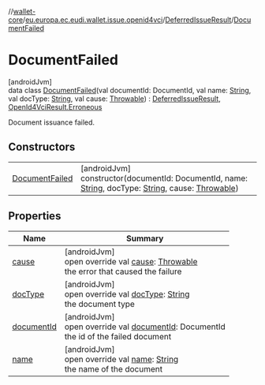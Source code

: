 //[wallet-core](../../../../index.md)/[eu.europa.ec.eudi.wallet.issue.openid4vci](../../index.md)/[DeferredIssueResult](../index.md)/[DocumentFailed](index.md)

# DocumentFailed

[androidJvm]\
data class [DocumentFailed](index.md)(val documentId: DocumentId, val
name: [String](https://kotlinlang.org/api/latest/jvm/stdlib/kotlin/-string/index.html), val
docType: [String](https://kotlinlang.org/api/latest/jvm/stdlib/kotlin/-string/index.html), val
cause: [Throwable](https://kotlinlang.org/api/latest/jvm/stdlib/kotlin/-throwable/index.html)) : [DeferredIssueResult](../index.md), [OpenId4VciResult.Erroneous](../../-open-id4-vci-result/-erroneous/index.md)

Document issuance failed.

## Constructors

|                                       |                                                                                                                                                                                                                                                                                                                                       |
|---------------------------------------|---------------------------------------------------------------------------------------------------------------------------------------------------------------------------------------------------------------------------------------------------------------------------------------------------------------------------------------|
| [DocumentFailed](-document-failed.md) | [androidJvm]<br>constructor(documentId: DocumentId, name: [String](https://kotlinlang.org/api/latest/jvm/stdlib/kotlin/-string/index.html), docType: [String](https://kotlinlang.org/api/latest/jvm/stdlib/kotlin/-string/index.html), cause: [Throwable](https://kotlinlang.org/api/latest/jvm/stdlib/kotlin/-throwable/index.html)) |

## Properties

| Name                         | Summary                                                                                                                                                                          |
|------------------------------|----------------------------------------------------------------------------------------------------------------------------------------------------------------------------------|
| [cause](cause.md)            | [androidJvm]<br>open override val [cause](cause.md): [Throwable](https://kotlinlang.org/api/latest/jvm/stdlib/kotlin/-throwable/index.html)<br>the error that caused the failure |
| [docType](doc-type.md)       | [androidJvm]<br>open override val [docType](doc-type.md): [String](https://kotlinlang.org/api/latest/jvm/stdlib/kotlin/-string/index.html)<br>the document type                  |
| [documentId](document-id.md) | [androidJvm]<br>open override val [documentId](document-id.md): DocumentId<br>the id of the failed document                                                                      |
| [name](name.md)              | [androidJvm]<br>open override val [name](name.md): [String](https://kotlinlang.org/api/latest/jvm/stdlib/kotlin/-string/index.html)<br>the name of the document                  |

